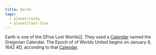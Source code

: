 ```yaml
---
title: Earth
tags:
  - planet/rocky
  - planet/lost-five
---
```


Earth is one of the [[Five Lost Worlds]]. They used a [Calendar](../../../event/calendar.md) named the Gregorian Calendar. The Epoch of of Worlds United begins on January 8, 1642 AD, according to that [Calendar](../../../event/calendar.md).

